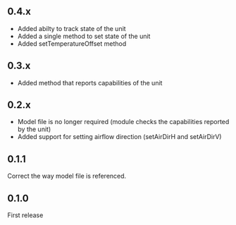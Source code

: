 ## 0.4.x
 
 * Added abilty to track state of the unit
 * Added a single method to set state of the unit
 * Added setTemperatureOffset method

## 0.3.x

* Added method that reports capabilities of the unit

## 0.2.x

* Model file is no longer required (module checks the capabilities reported by the unit)
* Added support for setting airflow direction (setAirDirH and setAirDirV)

## 0.1.1

Correct the way model file is referenced.

## 0.1.0

First release
